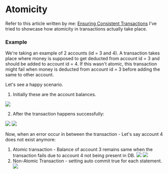 # Atomicity

Refer to this article written by me:
[Ensuring Consistent Transactions](https://open.substack.com/pub/simrankhanna/p/ensuring-consistent-transactions?r=1ga7b5&utm_campaign=post&utm_medium=web)
I've tried to showcase how atomicity in transactions actually take place. 


### Example

We're taking an example of 2 accounts (id = 3 and 4). 
A transaction takes place where money is supposed to get deducted from account id = 3 and should be added to account id = 4. 
If this wasn't atomic, this transaction might fail when money is deducted from account id = 3 before adding the same to other account. 


Let's see a happy scenario. 

1. Initially these are the account balances. 

![](https://github.com/simrank0/TransactionalAtomicity/assets/56548348/b688b7a4-47d8-4f0c-b21f-e3405c75a1a0)

2. After the transaction happens successfully:

![](https://github.com/simrank0/TransactionalAtomicity/assets/56548348/5c6db2b8-9f85-489c-b860-ca8444f9b784)
![](https://github.com/simrank0/TransactionalAtomicity/assets/56548348/e25811cf-f0f7-4fd1-94f3-51517d147601)

Now, when an error occur in between the transaction - Let's say account 4 does not exist anymore:
1. Atomic transaction - Balance of account 3 remains same when the transaction fails due to account 4 not being present in DB.
![](https://github.com/simrank0/TransactionalAtomicity/assets/56548348/982bf0ba-917e-4cd9-afcb-a3717e43e403)
![](https://github.com/simrank0/TransactionalAtomicity/assets/56548348/3d0b6854-b91e-4fe2-841b-f997c9d6f187)
2. Non-Atomic Transaction - setting auto commit true for each statement.
![](https://github.com/simrank0/TransactionalAtomicity/assets/56548348/2061a4c9-3390-4da1-9b11-9f88a3181668)
